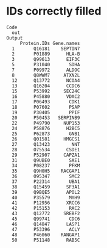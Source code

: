 # IDs correctly filled

    Code
      out
    Output
         Protein.IDs Gene.names
      1       Q16181    SEPTIN7
      2       P01889      HLA-B
      3       Q99613      EIF3C
      5       P31040       SDHA
      7       P09972      ALDOC
      8       Q8WWM7     ATXN2L
      12      Q13772      NCOA4
      13      Q16204      CCDC6
      15      P53992     SEC24C
      16      P45880      VDAC2
      17      P06493       CDK1
      18      P07602       PSAP
      19      P30405       PPIF
      20      P50453   SERPINB9
      22      P49790     NUP153
      24      P58876      H2BC5
      25      P62873       GNB1
      26      Q01581     HMGCS1
      27      Q13423        NNT
      28      O75534      CSDE1
      29      P52907     CAPZA1
      31      Q9UBE0       SAE1
      34      P08237       PFKM
      35      Q9H0H5    RACGAP1
      36      O95347       SMC2
      37      P22314       UBA1
      38      Q15459      SF3A1
      39      Q9BQE5      APOL2
      40      P35579       MYH9
      41      P12956      XRCC6
      42      P15153       RAC2
      43      Q12772     SREBF2
      45      Q99741       CDC6
      46      Q14847      LASP1
      47      P53396       ACLY
      48      P46060    RANGAP1
      50      P51148      RAB5C

